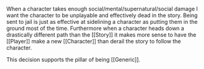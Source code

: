 When a character takes enough social/mental/supernatural/social damage I want the character to be unplayable and effectively dead in the story. Being sent to jail is just as effective at sidelining a character as putting them in the ground most of the time. Furthermore when a character heads down a drastically different path than the [[Story]] it makes more sense to have the [[Player]] make a new [[Character]] than derail the story to follow the character.

This decision supports the pillar of being [[Generic]].